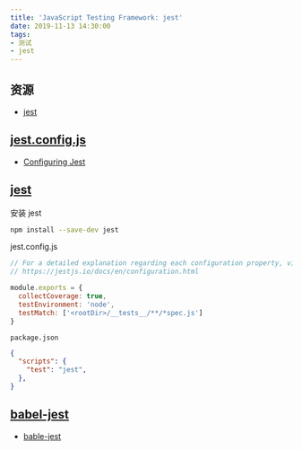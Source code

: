 ```yaml
---
title: 'JavaScript Testing Framework: jest'
date: 2019-11-13 14:30:00
tags:
- 测试
- jest
---
```


[jest]: https://github.com/facebook/jest

## 资源

- [jest][]

## [jest.config.js](https://jestjs.io/docs/zh-Hans/configuration)

- [Configuring Jest](https://jestjs.io/docs/zh-Hans/configuration)

## [jest][]
安装 jest
```bash
npm install --save-dev jest
```

jest.config.js
```js
// For a detailed explanation regarding each configuration property, visit:
// https://jestjs.io/docs/en/configuration.html

module.exports = {
  collectCoverage: true,
  testEnvironment: 'node',
  testMatch: ['<rootDir>/__tests__/**/*spec.js']
}
```

`package.json`
```json
{
  "scripts": {
    "test": "jest",
  },
}
```


## [babel-jest](https://github.com/facebook/jest#using-babel)

- [bable-jest](https://floatsyi.com/2019/11/14/bable-jest/)






